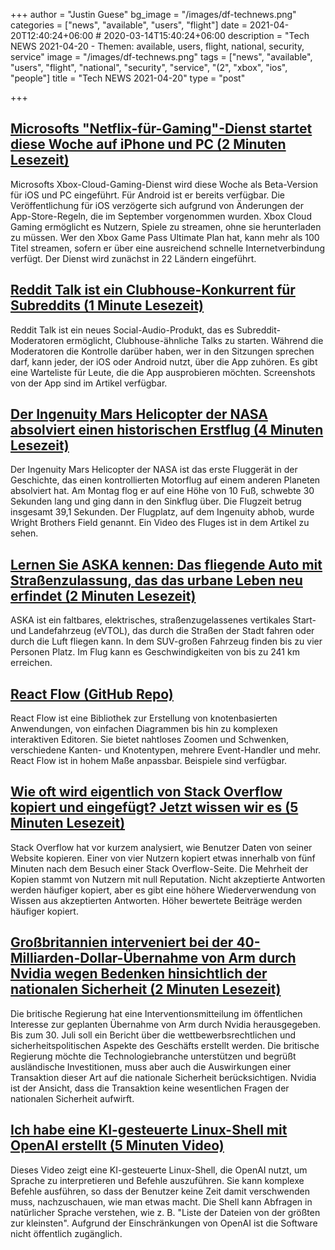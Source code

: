+++
author = "Justin Guese"
bg_image = "/images/df-technews.png"
categories = ["news", "available", "users", "flight"]
date = 2021-04-20T12:40:24+06:00 # 2020-03-14T15:40:24+06:00
description = "Tech NEWS 2021-04-20 - Themen: available, users, flight, national, security, service"
image = "/images/df-technews.png"
tags = ["news", "available", "users", "flight", "national", "security", "service", "(2", "xbox", "ios", "people"]
title = "Tech NEWS 2021-04-20"
type = "post"

+++

## [Microsofts "Netflix-für-Gaming"-Dienst startet diese Woche auf iPhone und PC (2 Minuten Lesezeit)](https://www.cnbc.com/2021/04/19/microsoft-xbox-cloud-gaming-for-iphone-and-pc-rolls-out-this-week.html)

 Microsofts Xbox-Cloud-Gaming-Dienst wird diese Woche als Beta-Version für iOS und PC eingeführt. Für Android ist er bereits verfügbar. Die Veröffentlichung für iOS verzögerte sich aufgrund von Änderungen der App-Store-Regeln, die im September vorgenommen wurden. Xbox Cloud Gaming ermöglicht es Nutzern, Spiele zu streamen, ohne sie herunterladen zu müssen. Wer den Xbox Game Pass Ultimate Plan hat, kann mehr als 100 Titel streamen, sofern er über eine ausreichend schnelle Internetverbindung verfügt. Der Dienst wird zunächst in 22 Ländern eingeführt.

## [Reddit Talk ist ein Clubhouse-Konkurrent für Subreddits (1 Minute Lesezeit)](https://www.theverge.com/2021/4/19/22391875/reddit-talk-clubhouse-social-audio)

 Reddit Talk ist ein neues Social-Audio-Produkt, das es Subreddit-Moderatoren ermöglicht, Clubhouse-ähnliche Talks zu starten. Während die Moderatoren die Kontrolle darüber haben, wer in den Sitzungen sprechen darf, kann jeder, der iOS oder Android nutzt, über die App zuhören. Es gibt eine Warteliste für Leute, die die App ausprobieren möchten. Screenshots von der App sind im Artikel verfügbar.

## [Der Ingenuity Mars Helicopter der NASA absolviert einen historischen Erstflug (4 Minuten Lesezeit)](https://www.nasa.gov/press-release/nasa-s-ingenuity-mars-helicopter-succeeds-in-historic-first-flight)

 Der Ingenuity Mars Helicopter der NASA ist das erste Fluggerät in der Geschichte, das einen kontrollierten Motorflug auf einem anderen Planeten absolviert hat. Am Montag flog er auf eine Höhe von 10 Fuß, schwebte 30 Sekunden lang und ging dann in den Sinkflug über. Die Flugzeit betrug insgesamt 39,1 Sekunden. Der Flugplatz, auf dem Ingenuity abhob, wurde Wright Brothers Field genannt. Ein Video des Fluges ist in dem Artikel zu sehen.

## [Lernen Sie ASKA kennen: Das fliegende Auto mit Straßenzulassung, das das urbane Leben neu erfindet (2 Minuten Lesezeit)](https://interestingengineering.com/meet-aska-the-street-legal-flying-car-that-reinvents-urban-living)

 ASKA ist ein faltbares, elektrisches, straßenzugelassenes vertikales Start- und Landefahrzeug (eVTOL), das durch die Straßen der Stadt fahren oder durch die Luft fliegen kann. In dem SUV-großen Fahrzeug finden bis zu vier Personen Platz. Im Flug kann es Geschwindigkeiten von bis zu 241 km erreichen.

## [React Flow (GitHub Repo)](https://github.com/wbkd/react-flow)

 React Flow ist eine Bibliothek zur Erstellung von knotenbasierten Anwendungen, von einfachen Diagrammen bis hin zu komplexen interaktiven Editoren. Sie bietet nahtloses Zoomen und Schwenken, verschiedene Kanten- und Knotentypen, mehrere Event-Handler und mehr. React Flow ist in hohem Maße anpassbar. Beispiele sind verfügbar.

## [Wie oft wird eigentlich von Stack Overflow kopiert und eingefügt? Jetzt wissen wir es (5 Minuten Lesezeit)](https://stackoverflow.blog/2021/04/19/how-often-do-people-actually-copy-and-paste-from-stack-overflow-now-we-know/)

 Stack Overflow hat vor kurzem analysiert, wie Benutzer Daten von seiner Website kopieren. Einer von vier Nutzern kopiert etwas innerhalb von fünf Minuten nach dem Besuch einer Stack Overflow-Seite. Die Mehrheit der Kopien stammt von Nutzern mit null Reputation. Nicht akzeptierte Antworten werden häufiger kopiert, aber es gibt eine höhere Wiederverwendung von Wissen aus akzeptierten Antworten. Höher bewertete Beiträge werden häufiger kopiert.

## [Großbritannien interveniert bei der 40-Milliarden-Dollar-Übernahme von Arm durch Nvidia wegen Bedenken hinsichtlich der nationalen Sicherheit (2 Minuten Lesezeit)](https://www.cnbc.com/2021/04/19/nvidia-takeover-of-arm-faces-uk-government-intervention.html)

 Die britische Regierung hat eine Interventionsmitteilung im öffentlichen Interesse zur geplanten Übernahme von Arm durch Nvidia herausgegeben. Bis zum 30. Juli soll ein Bericht über die wettbewerbsrechtlichen und sicherheitspolitischen Aspekte des Geschäfts erstellt werden. Die britische Regierung möchte die Technologiebranche unterstützen und begrüßt ausländische Investitionen, muss aber auch die Auswirkungen einer Transaktion dieser Art auf die nationale Sicherheit berücksichtigen. Nvidia ist der Ansicht, dass die Transaktion keine wesentlichen Fragen der nationalen Sicherheit aufwirft.

## [Ich habe eine KI-gesteuerte Linux-Shell mit OpenAI erstellt (5 Minuten Video)](https://www.youtube.com/watch?v=j0UnS3jHhAA&utm_source=tldrnewsletter/1/01000178eec1a08e-9dcaca29-4fa8-4294-8373-1907e9b43fd4-000000/Wgc777Q5q3-fLnzjaVbPjVxL8FywqPc00R4JJYj1_lU=189)

 Dieses Video zeigt eine KI-gesteuerte Linux-Shell, die OpenAI nutzt, um Sprache zu interpretieren und Befehle auszuführen. Sie kann komplexe Befehle ausführen, so dass der Benutzer keine Zeit damit verschwenden muss, nachzuschauen, wie man etwas macht. Die Shell kann Abfragen in natürlicher Sprache verstehen, wie z. B. "Liste der Dateien von der größten zur kleinsten". Aufgrund der Einschränkungen von OpenAI ist die Software nicht öffentlich zugänglich.

